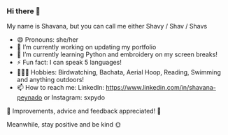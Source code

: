 ### Hi there 👋 
My name is Shavana, but you can call me either Shavy / Shav / Shavs
- 😄 Pronouns: she/her
- 🔭 I’m currently working on updating my portfolio
- 🌱 I’m currently learning Python and embroidery on my screen breaks!
- ⚡ Fun fact: I can speak 5 languages!
- 👩🏾‍💻 Hobbies: Birdwatching, Bachata, Aerial Hoop, Reading, Swimming and anything outdoors!
- 📫 How to reach me: LinkedIn: https://www.linkedin.com/in/shavana-peynado or Instagram: sxpydo

🔨 Improvements, advice and feedback appreciated! 🔨

Meanwhile, stay positive and be kind 🌞

<!--
**sxpydo/sxpydo** is a ✨ _special_ ✨ repository because its `README.md` (this file) appears on your GitHub profile.

Here are some ideas to get you started:

- 🔭 I’m currently working on ...
- 🌱 I’m currently learning ...
- 👯 I’m looking to collaborate on ...
- 🤔 I’m looking for help with ...
- 💬 Ask me about ...
- 📫 How to reach me: ...
- 😄 Pronouns: ...
- ⚡ Fun fact: ...
-->
